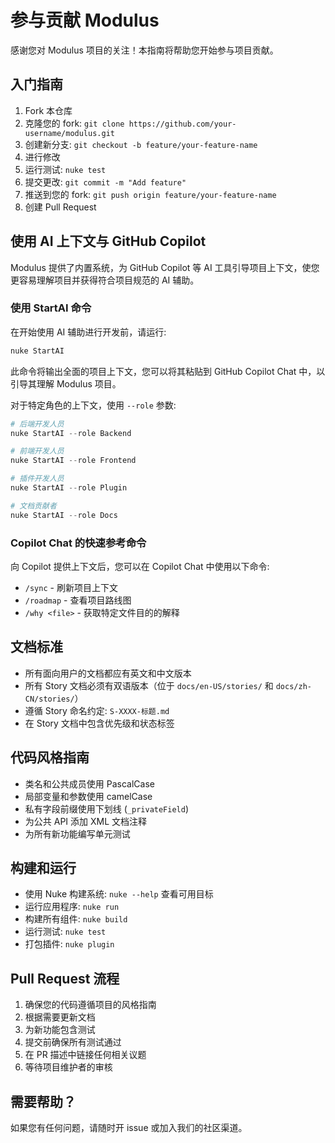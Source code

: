 # 参与贡献 Modulus

感谢您对 Modulus 项目的关注！本指南将帮助您开始参与项目贡献。

## 入门指南

1. Fork 本仓库
2. 克隆您的 fork: `git clone https://github.com/your-username/modulus.git`
3. 创建新分支: `git checkout -b feature/your-feature-name`
4. 进行修改
5. 运行测试: `nuke test`
6. 提交更改: `git commit -m "Add feature"`
7. 推送到您的 fork: `git push origin feature/your-feature-name`
8. 创建 Pull Request

## 使用 AI 上下文与 GitHub Copilot

Modulus 提供了内置系统，为 GitHub Copilot 等 AI 工具引导项目上下文，使您更容易理解项目并获得符合项目规范的 AI 辅助。

### 使用 StartAI 命令

在开始使用 AI 辅助进行开发前，请运行:

```powershell
nuke StartAI
```

此命令将输出全面的项目上下文，您可以将其粘贴到 GitHub Copilot Chat 中，以引导其理解 Modulus 项目。

对于特定角色的上下文，使用 `--role` 参数:

```powershell
# 后端开发人员
nuke StartAI --role Backend

# 前端开发人员
nuke StartAI --role Frontend  

# 插件开发人员
nuke StartAI --role Plugin

# 文档贡献者
nuke StartAI --role Docs
```

### Copilot Chat 的快速参考命令

向 Copilot 提供上下文后，您可以在 Copilot Chat 中使用以下命令:

- `/sync` - 刷新项目上下文
- `/roadmap` - 查看项目路线图
- `/why <file>` - 获取特定文件目的的解释

## 文档标准

- 所有面向用户的文档都应有英文和中文版本
- 所有 Story 文档必须有双语版本（位于 `docs/en-US/stories/` 和 `docs/zh-CN/stories/`）
- 遵循 Story 命名约定: `S-XXXX-标题.md`
- 在 Story 文档中包含优先级和状态标签

## 代码风格指南

- 类名和公共成员使用 PascalCase
- 局部变量和参数使用 camelCase
- 私有字段前缀使用下划线 (`_privateField`)
- 为公共 API 添加 XML 文档注释
- 为所有新功能编写单元测试

## 构建和运行

- 使用 Nuke 构建系统: `nuke --help` 查看可用目标
- 运行应用程序: `nuke run`
- 构建所有组件: `nuke build`
- 运行测试: `nuke test`
- 打包插件: `nuke plugin`

## Pull Request 流程

1. 确保您的代码遵循项目的风格指南
2. 根据需要更新文档
3. 为新功能包含测试
4. 提交前确保所有测试通过
5. 在 PR 描述中链接任何相关议题
6. 等待项目维护者的审核

## 需要帮助？

如果您有任何问题，请随时开 issue 或加入我们的社区渠道。

